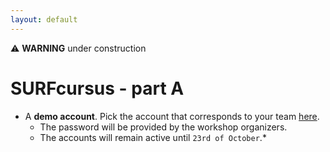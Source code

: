 ```yaml
---
layout: default
---
```


⚠ **WARNING** under construction

# SURFcursus - part A

* A **demo account**. Pick the account that corresponds to your team [here](https://drive.google.com/open?id=1zUVq5VrZLHhoFs3YCwDGGeDGLXDYBhF7dRFPCDDIppg). 
  * The password will be provided by the workshop organizers.  
  * The accounts will remain active until `23rd of October`.*
